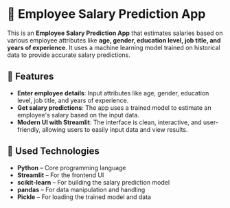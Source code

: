 # 💼 Employee Salary Prediction App  

This is an **Employee Salary Prediction App** that estimates salaries based on various employee attributes like **age, gender, education level, job title, and years of experience**. It uses a machine learning model trained on historical data to provide accurate salary predictions.  

## 🚀 Features  

- **Enter employee details**: Input attributes like age, gender, education level, job title, and years of experience.  
- **Get salary predictions**: The app uses a trained model to estimate an employee's salary based on the input data.  
- **Modern UI with Streamlit**: The interface is clean, interactive, and user-friendly, allowing users to easily input data and view results.  

## 📌 Used Technologies  

- **Python** – Core programming language  
- **Streamlit** – For the frontend UI  
- **scikit-learn** – For building the salary prediction model  
- **pandas** – For data manipulation and handling  
- **Pickle** – For loading the trained model and data  
